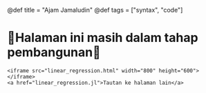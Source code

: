 @def title = "Ajam Jamaludin"
@def tags = ["syntax", "code"]

# 🚧Halaman ini masih dalam tahap pembangunan🚧
~~~
<iframe src="linear_regression.html" width="800" height="600"></iframe>
<a href="linear_regression.jl">Tautan ke halaman lain</a>

~~~
